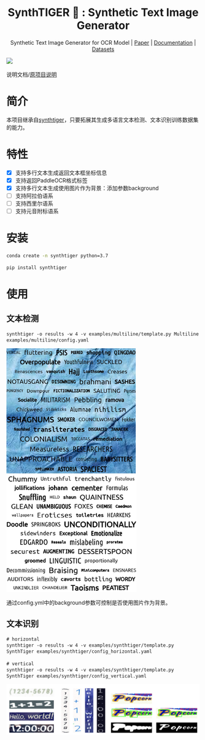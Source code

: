 <div align="center">

# SynthTIGER 🐯 : Synthetic Text Image Generator

Synthetic Text Image Generator for OCR Model | [Paper](https://arxiv.org/abs/2107.09313) | [Documentation](https://clovaai.github.io/synthtiger/) | [Datasets](#datasets)

</div>



<img src="https://user-images.githubusercontent.com/12423224/153699080-29da7908-0662-4435-ba27-dd07c3bbb7f2.png"/>

说明文档/[原项目说明](README_EN.md)

# 简介

本项目继承自[synthtiger](https://github.com/superocr/synthtiger)，只要拓展其生成多语言文本检测、文本识别训练数据集的能力。

# 特性

- [x] 支持多行文本生成返回文本框坐标信息
- [x] 支持返回PaddleOCR格式标签
- [x] 支持多行文本生成使用图片作为背景：添加参数background
- [ ] 支持阿拉伯语系
- [ ] 支持西里尔语系
- [ ] 支持元音附标语系

# 安装

```bash
conda create -n synthtiger python=3.7
```

```bash
pip install synthtiger
```

# 使用

## 文本检测

```
synthtiger -o results -w 4 -v examples/multiline/template.py Multiline examples/multiline/config.yaml
```

<img src="./images/det_demo_1.jpg" alt="文本检测样例" style="zoom: 33%;" /><img src="./images/det_demo_2.jpg" alt="文本检测样例" style="zoom: 33%;" />

通过config.yml中的background参数可控制是否使用图片作为背景。

## 文本识别

```
# horizontal
synthtiger -o results -w 4 -v examples/synthtiger/template.py SynthTiger examples/synthtiger/config_horizontal.yaml

# vertical
synthtiger -o results -w 4 -v examples/synthtiger/template.py SynthTiger examples/synthtiger/config_vertical.yaml
```

<img src="./images/rec_demo_1.jpg" alt="文本检测样例" style="zoom: 100%;" />
